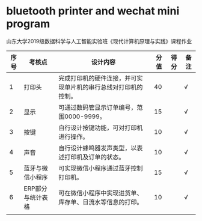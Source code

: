 # bluetooth printer and wechat mini program

山东大学2019级数据科学与人工智能实验班《现代计算机原理与实践》课程作业

| **序号** | **考核点**        | **设计内容**                                                 | **分值** | **得分** | **备注** |
| -------- | ----------------- | ------------------------------------------------------------ | -------- | -------- | -------- |
| 1        | 打印头            | 完成打印机的硬件连接，并可实现单片机的串行总线对打印机的控制。 | 40       |          | √        |
| 2        | 显示              | 可通过数码管显示订单编号，范围0000-9999。                    | 15       |          | √        |
| 3        | 按键              | 自行设计按键功能，可对打印机进行操作。                       | 10       |          | √        |
| 4        | 声音              | 自行设计蜂鸣器发声类型，以表述打印机及订单的状态。           | 10       |          | √        |
| 5        | 蓝牙与微信小程序  | 可实现微信小程序通过蓝牙控制打印机。                         | 15       |          | √        |
| 6        | ERP部分与统计表格 | 可在微信小程序中实现进货单、库存单、日流水等信息的打印。     | 10       |          | √        |
|          |                   |                                                              |          |          |          |